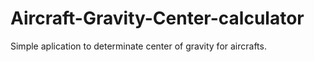 # Aircraft-Gravity-Center-calculator
Simple aplication to determinate center of gravity for aircrafts.        

